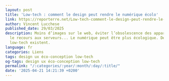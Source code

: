 ```yaml
---
layout: post
title: 'Low-tech : comment le design peut rendre le numérique écolo'
link: https://reporterre.net/Low-tech-comment-le-design-peut-rendre-le-numerique-ecolo
author: Vincent Lucchese
published_date: 29/03/2025
description: Moins d’images sur le web, éviter l’obsolescence des appareils, limiter
  le recours aux serveurs... Le numérique peut être plus écologique. De nombreux leviers
  low-tech existent.
language: fr
categories: Liens
tags: design ux éco-conception low-tech
og-tags: design ux éco-conception low-tech
permalink: "/:categories/:year/:month/:day/:title/"
date: '2025-04-21 14:21:39 +0200'
---
```

